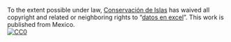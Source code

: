 To the extent possible under law,
[Conservación de Islas](https://github.com/IslasGECI)
has waived all copyright and related or neighboring rights to
&ldquo;[datos en excel](https://github.com/IslasGECI/datos_en_excel)&rdquo;.
This work is published from Mexico.
<br/>
[![CC0](https://i.creativecommons.org/p/zero/1.0/88x31.png)](https://creativecommons.org/publicdomain/zero/1.0/)
